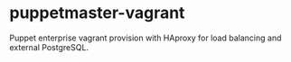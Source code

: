 # puppetmaster-vagrant

Puppet enterprise vagrant provision with HAproxy for load balancing and external PostgreSQL.
